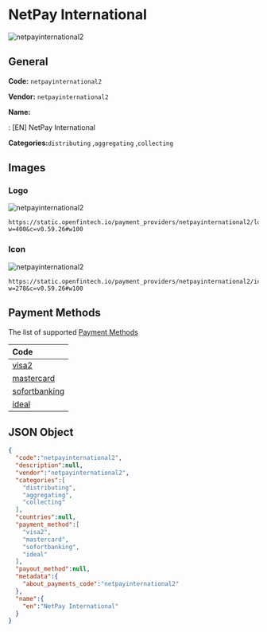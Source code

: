 
# NetPay International 
![netpayinternational2](https://static.openfintech.io/payment_providers/netpayinternational2/logo.png?w=400&c=v0.59.26#w100)  

## General 
 
**Code:** `netpayinternational2` 
 
**Vendor:** `netpayinternational2` 
 
**Name:** 
 
:	[EN] NetPay International 
 
**Categories:**`distributing` ,`aggregating` ,`collecting` 
 

## Images 

### Logo 
 
![netpayinternational2](https://static.openfintech.io/payment_providers/netpayinternational2/logo.png?w=400&c=v0.59.26#w100)  

```
https://static.openfintech.io/payment_providers/netpayinternational2/logo.png?w=400&c=v0.59.26#w100
```  

### Icon 
 
![netpayinternational2](https://static.openfintech.io/payment_providers/netpayinternational2/icon.png?w=278&c=v0.59.26#w100)  

```
https://static.openfintech.io/payment_providers/netpayinternational2/icon.png?w=278&c=v0.59.26#w100
```  

## Payment Methods 
 
The list of supported [Payment Methods](#) 

|Code| 
|:---| 
|[visa2](/payment-methods/visa2)| 
|[mastercard](/payment-methods/mastercard)| 
|[sofortbanking](/payment-methods/sofortbanking)| 
|[ideal](/payment-methods/ideal)| 
 

## JSON Object 

```json
{
  "code":"netpayinternational2",
  "description":null,
  "vendor":"netpayinternational2",
  "categories":[
    "distributing",
    "aggregating",
    "collecting"
  ],
  "countries":null,
  "payment_method":[
    "visa2",
    "mastercard",
    "sofortbanking",
    "ideal"
  ],
  "payout_method":null,
  "metadata":{
    "about_payments_code":"netpayinternational2"
  },
  "name":{
    "en":"NetPay International"
  }
}
```  
